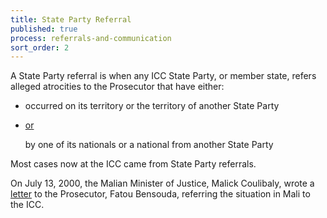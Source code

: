```yaml
---
title: State Party Referral
published: true
process: referrals-and-communication
sort_order: 2
---
```



A State Party referral is when any ICC State Party, or member state, refers alleged atrocities to the Prosecutor that have either:

* occurred on its territory or the territory of another State Party
* <u>or</u>

  by one of its nationals or a national from another State Party


Most cases now at the ICC came from State Party referrals. &nbsp;&nbsp;

On July 13, 2000, the Malian Minister of Justice, Malick Coulibaly, wrote a [letter](https://www.legal-tools.org/uploads/tx_ltpdb/ICCReferralLetterMali130712_02.pdf) to the Prosecutor, Fatou Bensouda, referring the situation in Mali to the ICC.